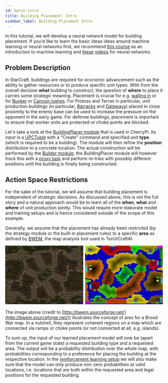 ```yaml
---
id: bptut-intro
title: Building Placement: Intro
sidebar_label: Building Placement Intro
---
```


In this tutorial, we will develop a neural network model for building placement.
If you'd like to learn the basic ideas ideas around machine learning or neural networks first, we recommend [this course](https://course.fast.ai/ml) as an introduction to machine learning and [these](https://www.youtube.com/watch?v=bxe2T-V8XRs&list=PLiaHhY2iBX9hdHaRr6b7XevZtgZRa1PoU) [videos](https://www.youtube.com/playlist?list=PL3FW7Lu3i5JvHM8ljYj-zLfQRF3EO8sYv) for neural networks.

## Problem Description

In StarCraft, buildings are required for economic advancement such as the ability to gather resources or to produce specific unit types.
With from the overall decision **what** building to construct, the question of **where** to place it carries some strategic meaning.
Placement is crucial for e.g. [walling in](https://liquipedia.net/starcraft/Walling_as_Zerg) or for [Bunker](https://liquipedia.net/starcraft/Bunker_Rush) or [Cannon rushes](https://liquipedia.net/starcraft/Cannon_Rush).
For Protoss and Terran in particular, unit production buildings (in particular, [Barracks](https://liquipedia.net/starcraft/Barracks) and [Gateways](https://liquipedia.net/starcraft/Gateway)) placed in close proximity to the enemy base can be used to increase the pressure on the opponent in the early game.
For defense buildings, placement is important to ensure that worker units are protected or choke points are blocked.

Let's take a look at the [BuildingPlacer module](modules.md) that is used in CherryPi. 
Its input is a [UPCTuple](design.md) with a "Create" command and specified unit **type** (which is required to be a building).
The module will then refine the **position** distribution to a concrete location.
The actual construction will be performed by the [Builder module](modules.md); the BuildingPlacer module will however track this with a [proxy task](design.md) and perform re-tries with possibly different positions until the building is finally being constructed.


## Action Space Restrictions

For the sake of the tutorial, we will assume that building placement is independent of strategic decisions.
As discussed above, this is not the full story and a natural approach would be to learn all of the **when**, **what** and **where** of unit production jointly.
This would require more elaborate model and training setups and is hence considered outside of the scope of this example.

Generally, we assume that the placement has already been restricted (by the strategy module or the built-in placement rules) to a specific **area** as defined by [BWEM](http://bwem.sourceforge.net/), the map analysis tool used in TorchCraftAI.

![BWEM areas on "Heartbreak Ridge"](assets/bwem-areas.png)

The image above (credit to [http://bwem.sourceforge.net/](http://bwem.sourceforge.net/)) illustrates the concept of ares for a Brood War map.
In a nutshell, they represent coherent regions on a map which are connected via ramps or choke points (or not connected at all, e.g. islands).

To sum up, the input of our learned placement model will now be (apart from the current game state) a requested building type and a requested area.
The output will be a probability distribution over the whole map, with probabilities corresponding to a preference for placing the building at the respective location.
In the [reinforcement learning setup](bptut-rl.md) we will also make sure that the model can only produce non-zero probabilities at valid locations, i.e. locations that are both within the requested area and legal positions for the requested building.
